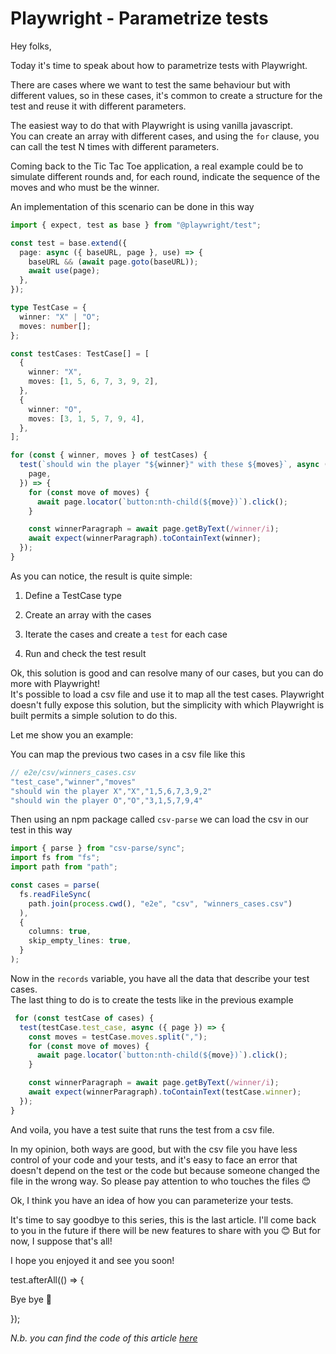 # Playwright - Parametrize tests

Hey folks,

Today it's time to speak about how to parametrize tests with Playwright.

There are cases where we want to test the same behaviour but with different values, so in these cases, it's common to create a structure for the test and reuse it with different parameters.

The easiest way to do that with Playwright is using vanilla javascript.  
You can create an array with different cases, and using the `for` clause, you can call the test N times with different parameters.

Coming back to the Tic Tac Toe application, a real example could be to simulate different rounds and, for each round, indicate the sequence of the moves and who must be the winner.

An implementation of this scenario can be done in this way

```typescript
import { expect, test as base } from "@playwright/test";

const test = base.extend({
  page: async ({ baseURL, page }, use) => {
    baseURL && (await page.goto(baseURL));
    await use(page);
  },
});

type TestCase = {
  winner: "X" | "O";
  moves: number[];
};

const testCases: TestCase[] = [
  {
    winner: "X",
    moves: [1, 5, 6, 7, 3, 9, 2],
  },
  {
    winner: "O",
    moves: [3, 1, 5, 7, 9, 4],
  },
];

for (const { winner, moves } of testCases) {
  test(`should win the player "${winner}" with these ${moves}`, async ({
    page,
  }) => {
    for (const move of moves) {
      await page.locator(`button:nth-child(${move})`).click();
    }

    const winnerParagraph = await page.getByText(/winner/i);
    await expect(winnerParagraph).toContainText(winner);
  });
}
```

As you can notice, the result is quite simple:

1. Define a TestCase type
    
2. Create an array with the cases
    
3. Iterate the cases and create a `test` for each case
    
4. Run and check the test result
    

Ok, this solution is good and can resolve many of our cases, but you can do more with Playwright!  
It's possible to load a csv file and use it to map all the test cases. Playwright doesn't fully expose this solution, but the simplicity with which Playwright is built permits a simple solution to do this.

Let me show you an example:

You can map the previous two cases in a csv file like this

```typescript
// e2e/csv/winners_cases.csv
"test_case","winner","moves"
"should win the player X","X","1,5,6,7,3,9,2"
"should win the player O","O","3,1,5,7,9,4"
```

Then using an npm package called `csv-parse` we can load the csv in our test in this way

```typescript
import { parse } from "csv-parse/sync";
import fs from "fs";
import path from "path";

const cases = parse(
  fs.readFileSync(
    path.join(process.cwd(), "e2e", "csv", "winners_cases.csv")
  ),
  {
    columns: true,
    skip_empty_lines: true,
  }
);
```

Now in the `records` variable, you have all the data that describe your test cases.  
The last thing to do is to create the tests like in the previous example

```typescript
 for (const testCase of cases) {
  test(testCase.test_case, async ({ page }) => {
    const moves = testCase.moves.split(",");
    for (const move of moves) {
      await page.locator(`button:nth-child(${move})`).click();
    }

    const winnerParagraph = await page.getByText(/winner/i);
    await expect(winnerParagraph).toContainText(testCase.winner);
  });
}
```

And voila, you have a test suite that runs the test from a csv file.

In my opinion, both ways are good, but with the csv file you have less control of your code and your tests, and it's easy to face an error that doesn't depend on the test or the code but because someone changed the file in the wrong way. So please pay attention to who touches the files 😊

Ok, I think you have an idea of how you can parameterize your tests.

It's time to say goodbye to this series, this is the last article. I'll come back to you in the future if there will be new features to share with you 😊 But for now, I suppose that's all!

I hope you enjoyed it and see you soon!

test.afterAll(() =&gt; {

Bye bye 👋

});

*N.b. you can find the code of this article* [*here*](https://github.com/Puppo/playwright-series/tree/11-parameterize-test)